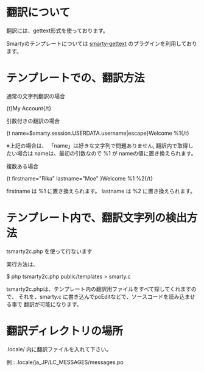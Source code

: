 翻訳について
===========

翻訳には、gettext形式を使っております。

Smartyのテンプレートについては [smarty-gettext](https://github.com/caribe/smarty-gettext) のプラグインを利用しております。

テンプレートでの、翻訳方法
=========

通常の文字列翻訳の場合

{t}My Account{/t}

引数付きの翻訳の場合

{t name=$smarty.session.USERDATA.username|escape}Welcome %1{/t}

※上記の場合は、 「name」は好きな文字列で問題ありません, 翻訳内で取得したい場合は
nameは、最初の引数なので %1 が nameの値に置き換えられます。

複数ある場合

{t firstname="Rika" lastname="Moe" }Welcome %1 %2{/t}

firstname は %1 に置き換えられます。
lastname は %2 に置き換えられます。


テンプレート内で、翻訳文字列の検出方法
==============

tsmarty2c.php を使って行ないます

実行方法は、

$ php tsmarty2c.php public/templates > smarty.c

tsmarty2c.phpは、テンプレート内の翻訳用ファイルをすべて探してくれますので、
それを、smarty.c に書き込んでpoEditなどで、ソースコードを読み込ませる事で
翻訳が可能になります。

翻訳ディレクトリの場所
======

.locale/ 内に翻訳ファイルを入れて下さい。

例 : .locale/ja_JP/LC_MESSAGES/messages.po

